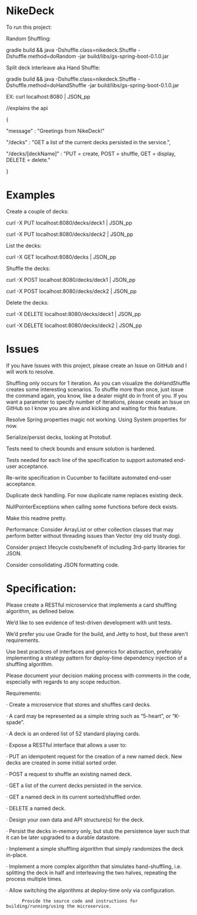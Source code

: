 # NikeDeck

To run this project:

Random Shuffling:

gradle build && java -Dshuffle.class=nikedeck.Shuffle -Dshuffle.method=doRandom -jar build/libs/gs-spring-boot-0.1.0.jar

Split deck interleave aka Hand Shuffle:

gradle build && java -Dshuffle.class=nikedeck.Shuffle -Dshuffle.method=doHandShuffle -jar build/libs/gs-spring-boot-0.1.0.jar

EX: curl localhost:8080 | JSON_pp 

 //explains the api

{

   "message" : "Greetings from NikeDeck!"

   "/decks" : "GET a list of the current decks persisted in the service.",

   "/decks/[deckName]" : "PUT = create, POST = shuffle, GET = display, DELETE = delete."

}

# Examples

Create a couple of decks:

curl -X PUT localhost:8080/decks/deck1 | JSON_pp

curl -X PUT localhost:8080/decks/deck2 | JSON_pp


List the decks:

curl -X GET localhost:8080/decks | JSON_pp


Shuffle the decks:

curl -X POST localhost:8080/decks/deck1 | JSON_pp

curl -X POST localhost:8080/decks/deck2 | JSON_pp


Delete the decks:

curl -X DELETE localhost:8080/decks/deck1 | JSON_pp

curl -X DELETE localhost:8080/decks/deck2 | JSON_pp


# Issues

If you have Issues with this project, please create an Issue on GitHub and I will work to resolve.

Shuffling only occurs for 1 iteration.  As you can visualize the doHandShuffle creates some interesting scenarios.  To shuffle more than once, just issue the command again, you know, like a dealer might do in front of you.  If you want a parameter to specify number of iterations, please create an Issue on GitHub so I know you are alive and kicking and waiting for this feature.

Resolve Spring properties magic not working.  Using System properties for now.

Serialize/persist decks, looking at Protobuf.

Tests need to check bounds and ensure solution is hardened.

Tests needed for each line of the specification to support automated end-user acceptance.

Re-write specification in Cucumber to facilitate automated end-user acceptance.

Duplicate deck handling.  For now duplicate name replaces existing deck.

NullPointerExceptions when calling some functions before deck exists.

Make this readme pretty.

Performance: Consider ArrayList or other collection classes that may perform better without threading issues than Vector (my old trusty dog).

Consider project lifecycle costs/benefit of including 3rd-party libraries for JSON.

Consider consolidating JSON formatting code.

# Specification:

Please create a RESTful microservice that implements a card shuffling algorithm, as defined below.  

We’d like to see evidence of test-driven development with unit tests.  

We’d prefer you use Gradle for the build, and Jetty to host, but these aren't requirements.  

Use best practices of interfaces and generics for abstraction, preferably implementing a strategy pattern for deploy-time dependency injection of a shuffling algorithm.  

Please document your decision making process with comments in the code, especially with regards to any scope reduction.
 
Requirements:

·         Create a microservice that stores and shuffles card decks.

·         A card may be represented as a simple string such as “5-heart”, or “K-spade”.

·         A deck is an ordered list of 52 standard playing cards.

·         Expose a RESTful interface that allows a user to:

·         PUT an idempotent request for the creation of a new named deck.  New decks are created in some initial sorted order.

·         POST a request to shuffle an existing named deck.

·         GET a list of the current decks persisted in the service.

·         GET a named deck in its current sorted/shuffled order.

·         DELETE a named deck.

·         Design your own data and API structure(s) for the deck.

·         Persist the decks in-memory only, but stub the persistence layer such that it can be later upgraded to a durable datastore.

·         Implement a simple shuffling algorithm that simply randomizes the deck in-place.

·         Implement a more complex algorithm that simulates hand-shuffling, i.e. splitting the deck in half and interleaving the two halves, repeating the process multiple times.

·         Allow switching the algorithms at deploy-time only via configuration.

          Provide the source code and instructions for building/running/using the microservice.
